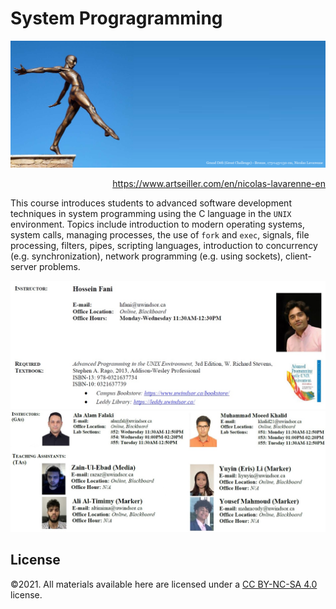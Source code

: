 # System Progragramming 
<p align="center">
    <img src="./Banner.png", alt="System Progragramming: Course Banner">
    <p align="right">
        <a href="https://www.artseiller.com/en/nicolas-lavarenne-en">https://www.artseiller.com/en/nicolas-lavarenne-en</a> 
    </p>    
</p>

This course introduces students to advanced software development techniques in system programming using the C language in the ``UNIX`` environment. Topics include introduction to modern operating systems, system calls, managing processes, the use of ``fork`` and ``exec``, signals, file processing, filters, pipes, scripting languages, introduction to concurrency (e.g. synchronization), network programming (e.g. using sockets), client-server problems.

<p align="left">
    <img src="./Misc/instructor.jpg", alt="System Progragramming: Instructor">
    <br>     
    <img src="./Misc/gata.JPG", alt="System Progragramming: Gratudate and Teaching Assistants">
    <br>     
</p>

## License
©2021. All materials available here are licensed under a [CC BY-NC-SA 4.0](LICENSE.txt) license. 
